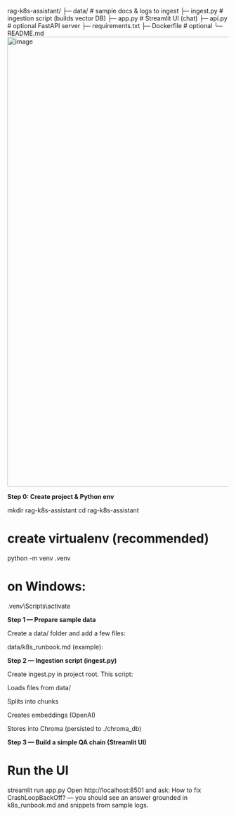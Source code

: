 rag-k8s-assistant/
├─ data/                 # sample docs & logs to ingest
├─ ingest.py             # ingestion script (builds vector DB)
├─ app.py                # Streamlit UI (chat)
├─ api.py                # optional FastAPI server
├─ requirements.txt
├─ Dockerfile            # optional
└─ README.md
<img width="1536" height="1024" alt="image" src="https://github.com/user-attachments/assets/4799fc65-d169-4fa4-a843-9473c9201405" />



**Step 0: Create project & Python env**


mkdir rag-k8s-assistant
cd rag-k8s-assistant

# create virtualenv (recommended)
python -m venv .venv
# on Windows:
.venv\Scripts\activate

**Step 1 — Prepare sample data**

Create a data/ folder and add a few files:

data/k8s_runbook.md (example):

**Step 2 — Ingestion script (ingest.py)**

Create ingest.py in project root. This script:

Loads files from data/

Splits into chunks

Creates embeddings (OpenAI)

Stores into Chroma (persisted to ./chroma_db)

**Step 3 — Build a simple QA chain (Streamlit UI)**

# Run the UI
streamlit run app.py
Open http://localhost:8501
 and ask:
How to fix CrashLoopBackOff? — you should see an answer grounded in k8s_runbook.md and snippets from sample logs.

